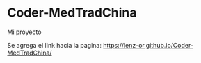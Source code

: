 # Coder-MedTradChina
Mi proyecto

Se agrega el link hacia la pagina: https://lenz-or.github.io/Coder-MedTradChina/
